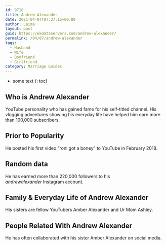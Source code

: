 ```yaml
---
id: 9718
title: Andrew Alexander
date: 2021-04-07T07:37:15+00:00
author: Laima
layout: post
guid: https://ukdataservers.com/andrew-alexander/
permalink: /04/07/andrew-alexander
tags:
  - Husband
  - Wife
  - Boyfriend
  - Girlfriend
category: Marriage Guides
---
```


* some text
{: toc}


## Who is Andrew Alexander
                  
                  
                  
YouTube personality who has gained fame for his self-titled channel. His vlogging adventures showing his everyday life have helped him earn more than 100,000 subscribers. 
                  
              
            
              
            
                
                
                
## Prior to Popularity
                  
                  
                  
He posted his first video &#8220;roni got a boney&#8221; to YouTube in February 2018.
                  
              
            
              
            
                
                
                
## Random data
                  
                  
                  
He has earned more than 220,000 followers to his _andrewalexander_ Instagram account. 
                  
              
            
              
            
                
                
                
## Family & Everyday Life of Andrew Alexander
                  
                  
                  
His sisters are fellow YouTubers Amber Alexander and Ur Mom Ashley.
                  
              
            
              
            
                
                
                
## People Related With Andrew Alexander
                  
                  
                  
He has often collaborated with his sister Amber Alexander on social media.
                  
              
            
              
            
                
              
            
              
              
            
            
              
            
          
          
          